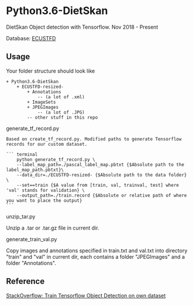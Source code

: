 # Python3.6-DietSkan
DietSkan Object detection with Tensorflow. Nov 2018 - Present

Database: [ECUSTFD](https://github.com/Liang-yc/ECUSTFD-resized)

## Usage
Your folder structure should look like
```
+ Python3.6-DietSkan
	+ ECUSTFD-resized-
		+ Annotations
			-- (a lot of .xml)
		+ ImageSets
		+ JPEGImages
			-- (a lot of .JPG)
		-- other stuff in this repo
```
generate_tf_record.py

	Based on create_tf_record.py. Modified paths to generate Tensorflow records for our custom dataset.
	
	``` terminal
		python generate_tf_record.py \
		--label_map_path=./pascal_label_map.pbtxt {$Absolute path to the label_map_path.pbtxt}\
		--data_dir=./ECUSTFD-resized- {$Absolute path to the data folder} \
		--set==train {$A value from [train, val, trainval, test] where 'val' stands for validation} \
		--output_path=./train.record {$Absolute or relative path of where you want to place the output}
	```
  
unzip_tar.py
  
  Unzip a .tar or .tar.gz file in current dir.
  
generate_train_val.py

  Copy images and annotations specified in train.txt and val.txt into directory "train" and "val" in current dir, each contains a folder "JPEGImages" and a folder "Annotations".

## Reference
  [StackOverflow: Train Tensorflow Object Detection on own dataset](https://stackoverflow.com/questions/44973184/train-tensorflow-object-detection-on-own-dataset?noredirect=1&lq=1)
